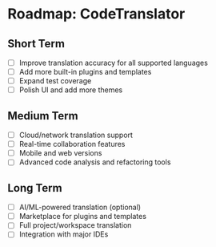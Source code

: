 # Roadmap: CodeTranslator

## Short Term
- [ ] Improve translation accuracy for all supported languages
- [ ] Add more built-in plugins and templates
- [ ] Expand test coverage
- [ ] Polish UI and add more themes

## Medium Term
- [ ] Cloud/network translation support
- [ ] Real-time collaboration features
- [ ] Mobile and web versions
- [ ] Advanced code analysis and refactoring tools

## Long Term
- [ ] AI/ML-powered translation (optional)
- [ ] Marketplace for plugins and templates
- [ ] Full project/workspace translation
- [ ] Integration with major IDEs 
